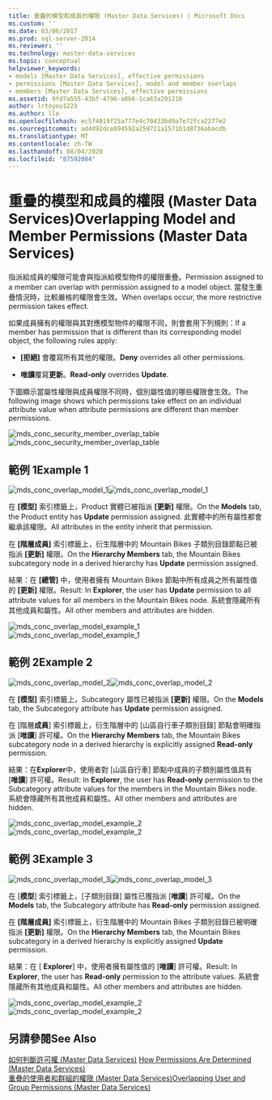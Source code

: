 ```yaml
---
title: 重疊的模型和成員的權限 (Master Data Services) | Microsoft Docs
ms.custom: ''
ms.date: 03/06/2017
ms.prod: sql-server-2014
ms.reviewer: ''
ms.technology: master-data-services
ms.topic: conceptual
helpviewer_keywords:
- models [Master Data Services], effective permissions
- permissions [Master Data Services], model and member overlaps
- members [Master Data Services], effective permissions
ms.assetid: 9fd7a555-43bf-4796-a8b6-1ca63a291216
author: lrtoyou1223
ms.author: lle
ms.openlocfilehash: ec5f4019f25a777e4c70433bd9a7e72fca2277e2
ms.sourcegitcommit: ad4d92dce894592a259721a1571b1d8736abacdb
ms.translationtype: MT
ms.contentlocale: zh-TW
ms.lasthandoff: 08/04/2020
ms.locfileid: "87592084"
---
```

# <a name="overlapping-model-and-member-permissions-master-data-services"></a><span data-ttu-id="77f4a-102">重疊的模型和成員的權限 (Master Data Services)</span><span class="sxs-lookup"><span data-stu-id="77f4a-102">Overlapping Model and Member Permissions (Master Data Services)</span></span>
  <span data-ttu-id="77f4a-103">指派給成員的權限可能會與指派給模型物件的權限重疊。</span><span class="sxs-lookup"><span data-stu-id="77f4a-103">Permission assigned to a member can overlap with permission assigned to a model object.</span></span> <span data-ttu-id="77f4a-104">當發生重疊情況時，比較嚴格的權限會生效。</span><span class="sxs-lookup"><span data-stu-id="77f4a-104">When overlaps occur, the more restrictive permission takes effect.</span></span>  
  
 <span data-ttu-id="77f4a-105">如果成員擁有的權限與其對應模型物件的權限不同，則會套用下列規則：</span><span class="sxs-lookup"><span data-stu-id="77f4a-105">If a member has permission that is different than its corresponding model object, the following rules apply:</span></span>  
  
-   <span data-ttu-id="77f4a-106">**[拒絕]** 會覆寫所有其他的權限。</span><span class="sxs-lookup"><span data-stu-id="77f4a-106">**Deny** overrides all other permissions.</span></span>  
  
-   <span data-ttu-id="77f4a-107">**唯讀**覆寫**更新**。</span><span class="sxs-lookup"><span data-stu-id="77f4a-107">**Read-only** overrides **Update**.</span></span>  
  
 <span data-ttu-id="77f4a-108">下圖顯示當屬性權限與成員權限不同時，個別屬性值的哪些權限會生效。</span><span class="sxs-lookup"><span data-stu-id="77f4a-108">The following image shows which permissions take effect on an individual attribute value when attribute permissions are different than member permissions.</span></span>  
  
 <span data-ttu-id="77f4a-109">![mds_conc_security_member_overlap_table](../../2014/master-data-services/media/mds-conc-security-member-overlap-table.gif "mds_conc_security_member_overlap_table")</span><span class="sxs-lookup"><span data-stu-id="77f4a-109">![mds_conc_security_member_overlap_table](../../2014/master-data-services/media/mds-conc-security-member-overlap-table.gif "mds_conc_security_member_overlap_table")</span></span>  
  
## <a name="example-1"></a><span data-ttu-id="77f4a-110">範例 1</span><span class="sxs-lookup"><span data-stu-id="77f4a-110">Example 1</span></span>  
 <span data-ttu-id="77f4a-111">![mds_conc_overlap_model_1](../../2014/master-data-services/media/mds-conc-overlap-model-1.gif "mds_conc_overlap_model_1")</span><span class="sxs-lookup"><span data-stu-id="77f4a-111">![mds_conc_overlap_model_1](../../2014/master-data-services/media/mds-conc-overlap-model-1.gif "mds_conc_overlap_model_1")</span></span>  
  
 <span data-ttu-id="77f4a-112">在 **[模型]** 索引標籤上，Product 實體已被指派 **[更新]** 權限。</span><span class="sxs-lookup"><span data-stu-id="77f4a-112">On the **Models** tab, the Product entity has **Update** permission assigned.</span></span> <span data-ttu-id="77f4a-113">此實體中的所有屬性都會繼承該權限。</span><span class="sxs-lookup"><span data-stu-id="77f4a-113">All attributes in the entity inherit that permission.</span></span>  
  
 <span data-ttu-id="77f4a-114">在 **[階層成員]** 索引標籤上，衍生階層中的 Mountain Bikes 子類別目錄節點已被指派 **[更新]** 權限。</span><span class="sxs-lookup"><span data-stu-id="77f4a-114">On the **Hierarchy Members** tab, the Mountain Bikes subcategory node in a derived hierarchy has **Update** permission assigned.</span></span>  
  
 <span data-ttu-id="77f4a-115">結果：在 **[總管]** 中，使用者擁有 Mountain Bikes 節點中所有成員之所有屬性值的 **[更新]** 權限。</span><span class="sxs-lookup"><span data-stu-id="77f4a-115">Result: In **Explorer**, the user has **Update** permission to all attribute values for all members in the Mountain Bikes node.</span></span> <span data-ttu-id="77f4a-116">系統會隱藏所有其他成員和屬性。</span><span class="sxs-lookup"><span data-stu-id="77f4a-116">All other members and attributes are hidden.</span></span>  
  
 <span data-ttu-id="77f4a-117">![mds_conc_overlap_model_example_1](../../2014/master-data-services/media/mds-conc-overlap-model-example-1.gif "mds_conc_overlap_model_example_1")</span><span class="sxs-lookup"><span data-stu-id="77f4a-117">![mds_conc_overlap_model_example_1](../../2014/master-data-services/media/mds-conc-overlap-model-example-1.gif "mds_conc_overlap_model_example_1")</span></span>  
  
## <a name="example-2"></a><span data-ttu-id="77f4a-118">範例 2</span><span class="sxs-lookup"><span data-stu-id="77f4a-118">Example 2</span></span>  
 <span data-ttu-id="77f4a-119">![mds_conc_overlap_model_2](../../2014/master-data-services/media/mds-conc-overlap-model-2.gif "mds_conc_overlap_model_2")</span><span class="sxs-lookup"><span data-stu-id="77f4a-119">![mds_conc_overlap_model_2](../../2014/master-data-services/media/mds-conc-overlap-model-2.gif "mds_conc_overlap_model_2")</span></span>  
  
 <span data-ttu-id="77f4a-120">在 **[模型]** 索引標籤上，Subcategory 屬性已被指派 **[更新]** 權限。</span><span class="sxs-lookup"><span data-stu-id="77f4a-120">On the **Models** tab, the Subcategory attribute has **Update** permission assigned.</span></span>  
  
 <span data-ttu-id="77f4a-121">在 [階層**成員**] 索引標籤上，衍生階層中的 [山區自行車子類別目錄] 節點會明確指派 [**唯讀**] 許可權。</span><span class="sxs-lookup"><span data-stu-id="77f4a-121">On the **Hierarchy Members** tab, the Mountain Bikes subcategory node in a derived hierarchy is explicitly assigned **Read-only** permission.</span></span>  
  
 <span data-ttu-id="77f4a-122">結果：在**Explorer**中，使用者對 [山區自行車] 節點中成員的子類別屬性值具有 [**唯讀**] 許可權。</span><span class="sxs-lookup"><span data-stu-id="77f4a-122">Result: In **Explorer**, the user has **Read-only** permission to the Subcategory attribute values for the members in the Mountain Bikes node.</span></span> <span data-ttu-id="77f4a-123">系統會隱藏所有其他成員和屬性。</span><span class="sxs-lookup"><span data-stu-id="77f4a-123">All other members and attributes are hidden.</span></span>  
  
 <span data-ttu-id="77f4a-124">![mds_conc_overlap_model_example_2](../../2014/master-data-services/media/mds-conc-overlap-model-example-2.gif "mds_conc_overlap_model_example_2")</span><span class="sxs-lookup"><span data-stu-id="77f4a-124">![mds_conc_overlap_model_example_2](../../2014/master-data-services/media/mds-conc-overlap-model-example-2.gif "mds_conc_overlap_model_example_2")</span></span>  
  
## <a name="example-3"></a><span data-ttu-id="77f4a-125">範例 3</span><span class="sxs-lookup"><span data-stu-id="77f4a-125">Example 3</span></span>  
 <span data-ttu-id="77f4a-126">![mds_conc_overlap_model_3](../../2014/master-data-services/media/mds-conc-overlap-model-3.gif "mds_conc_overlap_model_3")</span><span class="sxs-lookup"><span data-stu-id="77f4a-126">![mds_conc_overlap_model_3](../../2014/master-data-services/media/mds-conc-overlap-model-3.gif "mds_conc_overlap_model_3")</span></span>  
  
 <span data-ttu-id="77f4a-127">在 [**模型**] 索引標籤上，[子類別目錄] 屬性已獲指派 [**唯讀**] 許可權。</span><span class="sxs-lookup"><span data-stu-id="77f4a-127">On the **Models** tab, the Subcategory attribute has **Read-only** permission assigned.</span></span>  
  
 <span data-ttu-id="77f4a-128">在 **[階層成員]** 索引標籤上，衍生階層中的 Mountain Bikes 子類別目錄已被明確指派 **[更新]** 權限。</span><span class="sxs-lookup"><span data-stu-id="77f4a-128">On the **Hierarchy Members** tab, the Mountain Bikes subcategory in a derived hierarchy is explicitly assigned **Update** permission.</span></span>  
  
 <span data-ttu-id="77f4a-129">結果：在 [ **Explorer**] 中，使用者擁有屬性值的 [**唯讀**] 許可權。</span><span class="sxs-lookup"><span data-stu-id="77f4a-129">Result: In **Explorer**, the user has **Read-only** permission to the attribute values.</span></span> <span data-ttu-id="77f4a-130">系統會隱藏所有其他成員和屬性。</span><span class="sxs-lookup"><span data-stu-id="77f4a-130">All other members and attributes are hidden.</span></span>  
  
 <span data-ttu-id="77f4a-131">![mds_conc_overlap_model_example_2](../../2014/master-data-services/media/mds-conc-overlap-model-example-2.gif "mds_conc_overlap_model_example_2")</span><span class="sxs-lookup"><span data-stu-id="77f4a-131">![mds_conc_overlap_model_example_2](../../2014/master-data-services/media/mds-conc-overlap-model-example-2.gif "mds_conc_overlap_model_example_2")</span></span>  
  
## <a name="see-also"></a><span data-ttu-id="77f4a-132">另請參閱</span><span class="sxs-lookup"><span data-stu-id="77f4a-132">See Also</span></span>  
 <span data-ttu-id="77f4a-133">[如何判斷許可權 &#40;Master Data Services&#41;](how-permissions-are-determined-master-data-services.md) </span><span class="sxs-lookup"><span data-stu-id="77f4a-133">[How Permissions Are Determined &#40;Master Data Services&#41;](how-permissions-are-determined-master-data-services.md) </span></span>  
 [<span data-ttu-id="77f4a-134">重疊的使用者和群組的權限 &#40;Master Data Services&#41;</span><span class="sxs-lookup"><span data-stu-id="77f4a-134">Overlapping User and Group Permissions &#40;Master Data Services&#41;</span></span>](../../2014/master-data-services/overlapping-user-and-group-permissions-master-data-services.md)  
  
  
